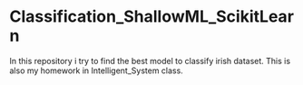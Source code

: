 # Classification_ShallowML_ScikitLearn
In this repository i try to find the best model to classify irish dataset.
This is also my homework in Intelligent_System class.
